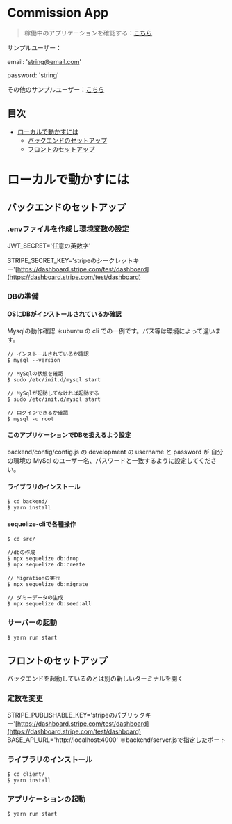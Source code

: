 # Commission App

> 稼働中のアプリケーションを確認する：[こちら](https://commission-app.netlify.app)

サンプルユーザー：

  email: 'string@email.com'

  password: 'string'

その他のサンプルユーザー：[こちら](https://github.com/waynejsk/commition_app/blob/main/backend/src/seeders/20211031233803-test-users.js)


## 目次

 - [ローカルで動かすには](#ローカルで動かすには)
    - [バックエンドのセットアップ](#バックエンドのセットアップ)
    - [フロントのセットアップ](#フロントのセットアップ)


# ローカルで動かすには


## バックエンドのセットアップ


### .envファイルを作成し環境変数の設定

JWT_SECRET='任意の英数字'

STRIPE_SECRET_KEY='stripeのシークレットキー'[https://dashboard.stripe.com/test/dashboard](https://dashboard.stripe.com/test/dashboard)


### DBの準備


#### OSにDBがインストールされているか確認

Mysqlの動作確認 ＊ubuntu の cli での一例です。パス等は環境によって違います。

```
// インストールされているか確認
$ mysql --version

// MySqlの状態を確認
$ sudo /etc/init.d/mysql start

// MySqlが起動してなければ起動する
$ sudo /etc/init.d/mysql start

// ログインできるか確認
$ mysql -u root
```


#### このアプリケーションでDBを扱えるよう設定
backend/config/config.js の development の username と password が 自分の環境の MySql のユーザー名、パスワードと一致するように設定してください。



#### ライブラリのインストール

```
$ cd backend/
$ yarn install
```


#### sequelize-cliで各種操作

```
$ cd src/

//dbの作成
$ npx sequelize db:drop
$ npx sequelize db:create

// Migrationの実行
$ npx sequelize db:migrate

// ダミーデータの生成
$ npx sequelize db:seed:all
```

### サーバーの起動

```
$ yarn run start
```


## フロントのセットアップ

バックエンドを起動しているのとは別の新しいターミナルを開く

### 定数を変更

STRIPE_PUBLISHABLE_KEY='stripeのパブリックキー'[https://dashboard.stripe.com/test/dashboard](https://dashboard.stripe.com/test/dashboard)
BASE_API_URL='http://localhost:4000' ＊backend/server.jsで指定したポート

### ライブラリのインストール

```
$ cd client/
$ yarn install
```

### アプリケーションの起動

```
$ yarn run start
```